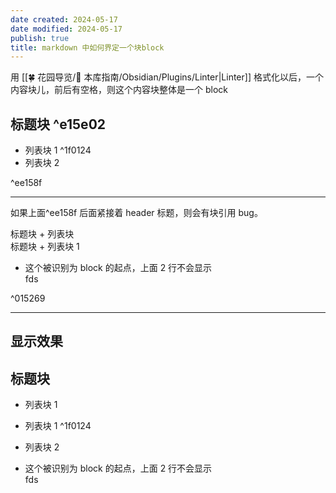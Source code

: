 ```yaml
---
date created: 2024-05-17
date modified: 2024-05-17
publish: true
title: markdown 中如何界定一个块block
---
```

用 [[🍀 花园导览/🧰 本库指南/Obsidian/Plugins/Linter\|Linter]] 格式化以后，一个内容块儿，前后有空格，则这个内容块整体是一个 block

## 标题块 ^e15e02

- 列表块 1 ^1f0124
- 列表块 2

^ee158f

---

如果上面^ee158f 后面紧接着 header 标题，则会有块引用 bug。

标题块 + 列表块  
标题块 + 列表块 1

- 这个被识别为 block 的起点，上面 2 行不会显示  
fds

^015269

---

## 显示效果

## 标题块 


- 列表块 1 


- 列表块 1 ^1f0124
- 列表块 2


- 这个被识别为 block 的起点，上面 2 行不会显示  
fds
